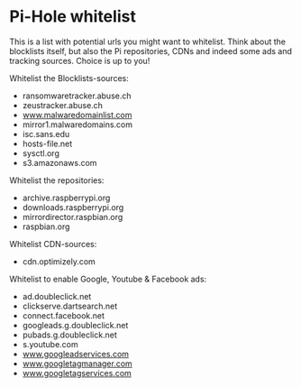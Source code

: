 # Pi-Hole whitelist

This is a list with potential urls you might want to whitelist. Think about the blocklists itself, but also the Pi repositories, CDNs and indeed some ads and tracking sources. Choice is up to you!

Whitelist the Blocklists-sources:
- ransomwaretracker.abuse.ch
- zeustracker.abuse.ch
- www.malwaredomainlist.com
- mirror1.malwaredomains.com
- isc.sans.edu
- hosts-file.net
- sysctl.org
- s3.amazonaws.com

Whitelist the repositories:
- archive.raspberrypi.org
- downloads.raspberrypi.org
- mirrordirector.raspbian.org
- raspbian.org

Whitelist CDN-sources:
- cdn.optimizely.com

Whitelist to enable Google, Youtube & Facebook ads:
- ad.doubleclick.net
- clickserve.dartsearch.net
- connect.facebook.net
- googleads.g.doubleclick.net
- pubads.g.doubleclick.net
- s.youtube.com
- www.googleadservices.com
- www.googletagmanager.com
- www.googletagservices.com